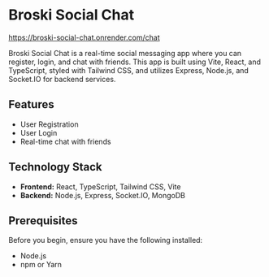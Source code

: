 # Broski Social Chat

https://broski-social-chat.onrender.com/chat

Broski Social Chat is a real-time social messaging app where you can register, login, and chat with friends. This app is built using Vite, React, and TypeScript, styled with Tailwind CSS, and utilizes Express, Node.js, and Socket.IO for backend services.

## Features

- User Registration
- User Login
- Real-time chat with friends

## Technology Stack

- **Frontend:** React, TypeScript, Tailwind CSS, Vite
- **Backend:** Node.js, Express, Socket.IO, MongoDB

## Prerequisites

Before you begin, ensure you have the following installed:
- Node.js
- npm or Yarn

